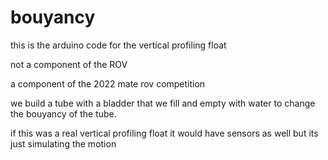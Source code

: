 # bouyancy

this is the arduino code for the vertical profiling float

not a component of the ROV

a component of the 2022 mate rov competition

we build a tube with a bladder that we fill and empty with water to change the bouyancy of the tube.

if this was a real vertical profiling float it would have sensors as well but its just simulating the motion
